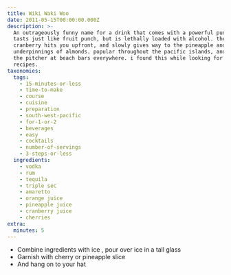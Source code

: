 ```yaml
---
title: Wiki Waki Woo
date: 2011-05-15T00:00:00.000Z
description: >-
  An outrageously funny name for a drink that comes with a powerful punch. this
  tasts just like fruit punch, but is lethally loaded with alcohol. the
  cranberry hits you upfront, and slowly gives way to the pineapple and subtle
  underpinnings of almonds. popular throughout the pacific islands, and made by
  the pitcher at beach bars everywhere. i found this while looking for zwt 7
  recipes.
taxonomies:
  tags:
    - 15-minutes-or-less
    - time-to-make
    - course
    - cuisine
    - preparation
    - south-west-pacific
    - for-1-or-2
    - beverages
    - easy
    - cocktails
    - number-of-servings
    - 3-steps-or-less
  ingredients:
    - vodka
    - rum
    - tequila
    - triple sec
    - amaretto
    - orange juice
    - pineapple juice
    - cranberry juice
    - cherries
extra:
  minutes: 5
---
```

 - Combine ingredients with ice , pour over ice in a tall glass
 - Garnish with cherry or pineapple slice
 - And hang on to your hat
